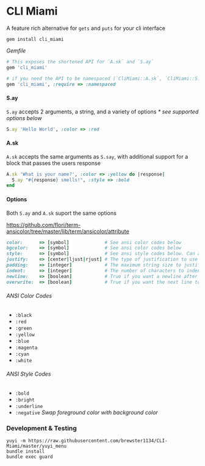 # CLI Miami
A feature rich alternative for `gets` and `puts` for your cli interface

```shell
gem install cli_miami
```

_Gemfile_
```ruby
# This exposes the shortened API for `A.sk` and `S.ay`
gem 'cli_miami'

# if you need the API to be namespaced (`CliMiami::A.sk`, `CliMiami::S.ay`)
gem 'cli_miami', :require => :namespaced
```

#### S.ay
`S.ay` accepts 2 arguments, a string, and a variety of options
_* see supported options below_

```ruby
S.ay 'Hello World', :color => :red
```

#### A.sk
`A.sk` accepts the same arguments as `S.say`, with additional support for a block that passes the users response

```ruby
A.sk 'What is your name?', :color => :yellow do |response|
  S.ay "#{response} smells!", :style => :bold
end
```

#### Options
Both `S.ay` and `A.sk` suport the same options

https://github.com/flori/term-ansicolor/tree/master/lib/term/ansicolor/attribute

```ruby
color:      => [symbol]             # See ansi color codes below
bgcolor:    => [symbol]             # See ansi color codes below
style:      => [symbol]             # See ansi style codes below. Can accept multiple styles as an array
justify:    => [center|ljust|rjust] # The type of justification to use
padding:    => [integer]            # The maximum string size to justify text in
indent:     => [integer]            # The number of characters to indent
newline:    => [boolean]            # True if you want a newline after the output
overwrite:  => [boolean]            # True if you want the next line to overwrite the current line
```

###### ANSI Color Codes
* `:black`
* `:red`
* `:green`
* `:yellow`
* `:blue`
* `:magenta`
* `:cyan`
* `:white`

###### ANSI Style Codes
* `:bold`
* `:bright`
* `:underline`
* `:negative` _Swap foreground color with background color_

### Development & Testing

```shell
yuyi -m https://raw.githubusercontent.com/brewster1134/CLI-Miami/master/yuyi_menu
bundle install
bundle exec guard
```
